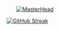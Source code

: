 <div align="center">

[![MasterHead](https://github.com/user-attachments/assets/7727bec3-d0ef-4bc8-a2f3-001ba8085624)](https://github.com/AryanSwaroop)

[![GitHub Streak](https://streak-stats.demolab.com/?user=AryanSwaroop)](https://git.io/streak-stats)
 &nbsp; &nbsp; &nbsp; &nbsp; &nbsp; 
 
</div>
